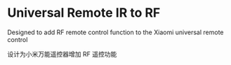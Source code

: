 # Universal Remote IR to RF

Designed to add RF remote control function to the Xiaomi universal remote control

设计为小米万能遥控器增加 RF 遥控功能
